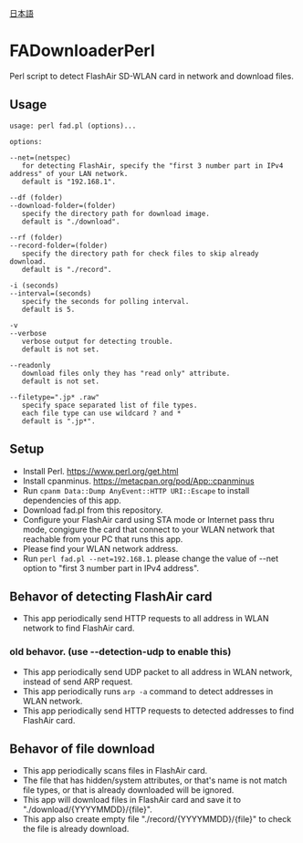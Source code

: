[日本語](./README.ja.md)

# FADownloaderPerl
Perl script to detect FlashAir SD-WLAN card in network and download files.

## Usage

```
usage: perl fad.pl (options)...

options:

--net=(netspec)
   for detecting FlashAir, specify the "first 3 number part in IPv4 address" of your LAN network.
   default is "192.168.1".

--df (folder)
--download-folder=(folder)
   specify the directory path for download image.
   default is "./download".

--rf (folder)
--record-folder=(folder)
   specify the directory path for check files to skip already download.
   default is "./record".

-i (seconds)
--interval=(seconds)
   specify the seconds for polling interval.
   default is 5.

-v
--verbose
   verbose output for detecting trouble.
   default is not set.

--readonly
   download files only they has "read only" attribute.
   default is not set.

--filetype=".jp* .raw"
   specify space separated list of file types.
   each file type can use wildcard ? and *
   default is ".jp*".
```

## Setup
- Install Perl. https://www.perl.org/get.html
- Install cpanminus. https://metacpan.org/pod/App::cpanminus
- Run `cpanm Data::Dump AnyEvent::HTTP URI::Escape` to install dependencies of this app.
- Download fad.pl from this repository.
- Configure your FlashAir card using STA mode or Internet pass thru mode, congigure the card that connect to your WLAN network that reachable from your PC that runs this app.
- Please find your WLAN network address.
- Run `perl fad.pl --net=192.168.1`. please change the value of --net option to "first 3 number part in IPv4 address".

## Behavor of detecting FlashAir card

- This app periodically send HTTP requests to all address in WLAN network to find FlashAir card.

### old behavor. (use --detection-udp to enable this)
- This app periodically send UDP packet to all address in WLAN network, instead of send ARP request.
- This app periodically runs `arp -a` command to detect addresses in WLAN network.
- This app periodically send HTTP requests to detected addresses to find FlashAir card.

## Behavor of file download
- This app periodically scans files in FlashAir card.
- The file that has hidden/system attributes, or that's name is not match file types, or that is already downloaded will be ignored.
- This app will download files in FlashAir card and save it to "./download/{YYYYMMDD}/{file}". 
- This app also create empty file "./record/{YYYYMMDD}/{file}" to check the file is already download.

